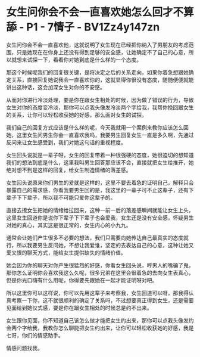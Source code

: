 # 女生问你会不会一直喜欢她怎么回才不算舔 - P1 - 7情子 - BV1Zz4y147zn

女生问你会不会一直喜欢他，这就说明了女生现在已经把你纳入了男朋友的考虑范围，只是她现在在你身上还没有得到足够的安全感，让她确定不了自己的心意，所以就想来试探一下，看看你对她到底是什么样的一个态度。

那这个时候呢我们的回复很关键，是将决定之后的关系走向，如果你着急想跟她确定关系，直接回复她说我会一直喜欢你的，这就显得你很没有态度，随随便便就能讲出这种话，这会加深女生对你的不安感。

从而对你进行冷淡处理，要是你在跟女生相处的时候，因为做了错误的行为，导致女生对你的态度变冷淡，那你可以点我头像发冷淡两个字给我，我帮你挽回跟女生的关系，让你可以轻松收获她的好感，那么面对女生的试探。

我们自己的回复方式应该是什么样的呢，今天我就用一个案例来教你应该怎么回她，这里女生问男生你会一直喜欢我吗，我要男生回复女生一直是多久啊，先通过反问来让女生感受到，我们对她这句话的重视程度。

女生回头说就是一辈子呀，女生的回复带着一种很强硬的态度，她很迫切的想知道我们的想法到底是什么，这里我叫男生回答那应该不会，直接就把女生给推开，她绝对想不到是这样的回复，给女生制造情绪的落差感。

女生回头说原来你们男生的爱就是这样的，这里不要去着急的证明自己，解释只会暴露自己的需求感，你看我要男生回的是，我这里的一辈子可不止这辈子，还有下辈子下下辈子，所以我不可能只爱你这辈子的。

直接去撩女生把她的情绪给拉回来，这种一前一后的落差感瞬间就能让女生上头，这里女生回道你是说你下辈子下下辈子也会爱我，女生还是没有安全感，怀疑男生对她的真心，其实这是很正常的，女生内心的小九九。

通常会让她们产生很多不必要的想法，我们只需要向她传达自己最真实的态度就行，所以我要男生反问她，不想让我爱谁，坚定的去表达自己的心意，这种让她又爱又恨的聊天方式，能给女生提供缺失的情绪价值。

她会因为你的聊天对你产生很猛烈的好感，你看女生回头说，哼男人的嘴骗了鬼，那你怎么证明你会喜欢我这么久呢，很多兄弟在这里会很着急的去向女生表真心，但是你光口嗨有什么用呢，你得要先跟她在一起才能证明呀对吧。

所以这里你可以这样说，你可以先用这辈子来考察我，女生回道可以呀，那我得认真考察一下你，这不就很顺利的确定了关系吗，不过想要真正得到女生，还是需要见面给到她仪式感，要是你在跟女生相处的时候总是约不出来。

女生跟你见面，你不知道自己该怎么做才能把女生约出来，那你可以点我头像发约会两个字给我，我教你怎么聊能把女生约出来，让你可以轻松收获她的好感，我是七哥，你们的情感助手。

情感问题找我。